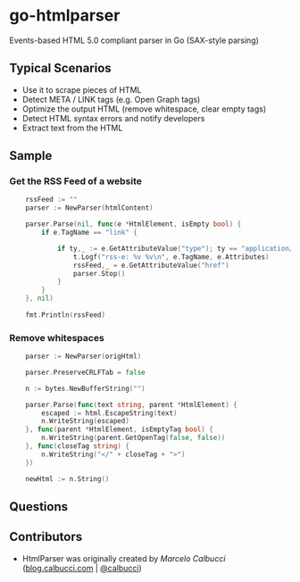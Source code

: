 # go-htmlparser
Events-based HTML 5.0 compliant parser in Go (SAX-style parsing)

## Typical Scenarios
- Use it to scrape pieces of HTML
- Detect META / LINK tags (e.g. Open Graph tags)
- Optimize the output HTML (remove whitespace, clear empty tags)
- Detect HTML syntax errors and notify developers
- Extract text from the HTML


## Sample

### Get the RSS Feed of a website

```go
	rssFeed := ""
	parser := NewParser(htmlContent)

	parser.Parse(nil, func(e *HtmlElement, isEmpty bool) {
		if e.TagName == "link" {

			if ty,_ := e.GetAttributeValue("type"); ty == "application/rss+xml" {
				t.Logf("rss-e: %v %v\n", e.TagName, e.Attributes)
				rssFeed,_ = e.GetAttributeValue("href")
				parser.Stop()
			}
		}
	}, nil)
	
	fmt.Println(rssFeed)
```

### Remove whitespaces

```go
	parser := NewParser(origHtml)

	parser.PreserveCRLFTab = false

	n := bytes.NewBufferString("")

	parser.Parse(func(text string, parent *HtmlElement) {
		escaped := html.EscapeString(text)
		n.WriteString(escaped)
	}, func(parent *HtmlElement, isEmptyTag bool) {
		n.WriteString(parent.GetOpenTag(false, false))
	}, func(closeTag string) {
		n.WriteString("</" + closeTag + ">")
	})

	newHtml := n.String()
```



## Questions



## Contributors

- HtmlParser was originally created by *Marcelo Calbucci* ([blog.calbucci.com](http://blog.calbucci.com) | [@calbucci](http://twitter.com/calbucci))

